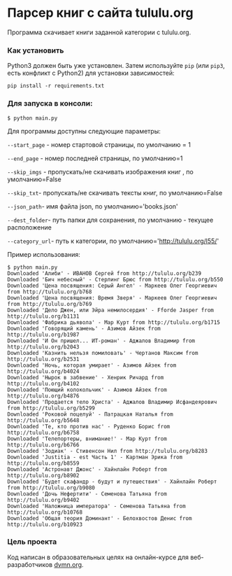 # Парсер книг с сайта tululu.org

Программа скачивает книги заданной категории с tululu.org.

### Как установить

Python3 должен быть уже установлен. 
Затем используйте `pip` (или `pip3`, есть конфликт с Python2) для установки зависимостей:
```
pip install -r requirements.txt
```

### Для запуска в консоли:

`$ python main.py`

Для программы доступны следующие параметры:

`--start_page` - номер стартовой страницы, по умолчанию = 1

`--end_page` - номер последней страницы, по умолчанию=1

`--skip_imgs` - пропускать/не скачивать изображения книг , по умолчанию=False

`--skip_txt`- пропускать/не скачивать тексты книг, по умолчанию=False

`--json_path`- имя файла json, по умолчанию='books.json'

`--dest_folder`- путь папки для сохранения, по умолчанию - текущее расположение

`--category_url`- путь к категории, по умолчанию='http://tululu.org/l55/'

Пример использования:
```
$ python main.py 
Downloaded 'Алиби' - ИВАНОВ Сергей from http://tululu.org/b239
Downloaded 'Бич небесный' - Стерлинг Брюс from http://tululu.org/b550
Downloaded 'Цена посвящения: Серый Ангел' - Маркеев Олег Георгиевич from http://tululu.org/b768
Downloaded 'Цена посвящения: Время Зверя' - Маркеев Олег Георгиевич from http://tululu.org/b769
Downloaded 'Дело Джен, или Эйра немилосердия' - Fforde Jasper from http://tululu.org/b1131
Downloaded 'Фабрика дьявола' - Мар Курт from http://tululu.org/b1715
Downloaded 'Говорящий камень' - Азимов Айзек from http://tululu.org/b1987
Downloaded 'И Он пришел... ИТ-роман' - Аджалов Владимир from http://tululu.org/b2043
Downloaded 'Казнить нельзя помиловать' - Чертанов Максим from http://tululu.org/b2531
Downloaded 'Ночь, которая умирает' - Азимов Айзек from http://tululu.org/b4024
Downloaded 'Нырок в забвение' - Хенрик Ричард from http://tululu.org/b4102
Downloaded 'Поющий колокольчик' - Азимов Айзек from http://tululu.org/b4876
Downloaded 'Продается тело Христа' - Аджалов Владимир Исфандеярович from http://tululu.org/b5299
Downloaded 'Роковой поцелуй' - Патрацкая Наталья from http://tululu.org/b5648
Downloaded 'Те, кто против нас' - Руденко Борис from http://tululu.org/b6758
Downloaded 'Телепортеры, внимание!' - Мар Курт from http://tululu.org/b6766
Downloaded 'Зодиак' - Стивенсон Нил from http://tululu.org/b8283
Downloaded 'Justitia - est Часть 1' - Картман Эрика from http://tululu.org/b8559
Downloaded 'Астронавт Джонс' - Хайнлайн Роберт from http://tululu.org/b8902
Downloaded 'Будет скафандр - будут и путешествия' - Хайнлайн Роберт from http://tululu.org/b9080
Downloaded 'Дочь Нефертити' - Семенова Татьяна from http://tululu.org/b9402
Downloaded 'Наложница императора' - Семенова Татьяна from http://tululu.org/b10768
Downloaded 'Общая теория Доминант' - Белохвостов Денис from http://tululu.org/b10923

```
### Цель проекта

Код написан в образовательных целях на онлайн-курсе для веб-разработчиков [dvmn.org](https://dvmn.org/).
